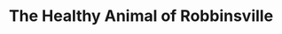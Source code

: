 ---
title: "The Healthy Animal of Robbinsville"
url: /robbinsville-township/the-healthy-animal-of-robbinsville/
shop: pet
---